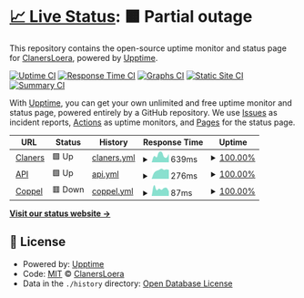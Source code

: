 # [📈 Live Status](https://ClanersLoera.github.io/monit): <!--live status--> **🟧 Partial outage**

This repository contains the open-source uptime monitor and status page for [ClanersLoera](https://ClanersLoera.github.io/monit), powered by [Upptime](https://github.com/upptime/upptime).

[![Uptime CI](https://github.com/ClanersLoera/monit/workflows/Uptime%20CI/badge.svg)](https://github.com/ClanersLoera/monit/actions?query=workflow%3A%22Uptime+CI%22)
[![Response Time CI](https://github.com/ClanersLoera/monit/workflows/Response%20Time%20CI/badge.svg)](https://github.com/ClanersLoera/monit/actions?query=workflow%3A%22Response+Time+CI%22)
[![Graphs CI](https://github.com/ClanersLoera/monit/workflows/Graphs%20CI/badge.svg)](https://github.com/ClanersLoera/monit/actions?query=workflow%3A%22Graphs+CI%22)
[![Static Site CI](https://github.com/ClanersLoera/monit/workflows/Static%20Site%20CI/badge.svg)](https://github.com/ClanersLoera/monit/actions?query=workflow%3A%22Static+Site+CI%22)
[![Summary CI](https://github.com/ClanersLoera/monit/workflows/Summary%20CI/badge.svg)](https://github.com/ClanersLoera/monit/actions?query=workflow%3A%22Summary+CI%22)

With [Upptime](https://upptime.js.org), you can get your own unlimited and free uptime monitor and status page, powered entirely by a GitHub repository. We use [Issues](https://github.com/ClanersLoera/monit/issues) as incident reports, [Actions](https://github.com/ClanersLoera/monit/actions) as uptime monitors, and [Pages](https://ClanersLoera.github.io/monit) for the status page.

<!--start: status pages-->
<!-- This summary is generated by Upptime (https://github.com/upptime/upptime) -->
<!-- Do not edit this manually, your changes will be overwritten -->
<!-- prettier-ignore -->
| URL | Status | History | Response Time | Uptime |
| --- | ------ | ------- | ------------- | ------ |
| <img alt="" src="https://favicons.githubusercontent.com/null" height="13"> [Claners](www.claners.com) | 🟩 Up | [claners.yml](https://github.com/ClanersLoera/monit/commits/HEAD/history/claners.yml) | <details><summary><img alt="Response time graph" src="./graphs/claners/response-time-week.png" height="20"> 639ms</summary><br><a href="https://clanersloera.github.io/monit//history/claners"><img alt="Response time 613" src="https://img.shields.io/endpoint?url=https%3A%2F%2Fraw.githubusercontent.com%2FClanersLoera%2Fmonit%2FHEAD%2Fapi%2Fclaners%2Fresponse-time.json"></a><br><a href="https://clanersloera.github.io/monit//history/claners"><img alt="24-hour response time 697" src="https://img.shields.io/endpoint?url=https%3A%2F%2Fraw.githubusercontent.com%2FClanersLoera%2Fmonit%2FHEAD%2Fapi%2Fclaners%2Fresponse-time-day.json"></a><br><a href="https://clanersloera.github.io/monit//history/claners"><img alt="7-day response time 639" src="https://img.shields.io/endpoint?url=https%3A%2F%2Fraw.githubusercontent.com%2FClanersLoera%2Fmonit%2FHEAD%2Fapi%2Fclaners%2Fresponse-time-week.json"></a><br><a href="https://clanersloera.github.io/monit//history/claners"><img alt="30-day response time 613" src="https://img.shields.io/endpoint?url=https%3A%2F%2Fraw.githubusercontent.com%2FClanersLoera%2Fmonit%2FHEAD%2Fapi%2Fclaners%2Fresponse-time-month.json"></a><br><a href="https://clanersloera.github.io/monit//history/claners"><img alt="1-year response time 613" src="https://img.shields.io/endpoint?url=https%3A%2F%2Fraw.githubusercontent.com%2FClanersLoera%2Fmonit%2FHEAD%2Fapi%2Fclaners%2Fresponse-time-year.json"></a></details> | <details><summary><a href="https://clanersloera.github.io/monit//history/claners">100.00%</a></summary><a href="https://clanersloera.github.io/monit//history/claners"><img alt="All-time uptime 100.00%" src="https://img.shields.io/endpoint?url=https%3A%2F%2Fraw.githubusercontent.com%2FClanersLoera%2Fmonit%2FHEAD%2Fapi%2Fclaners%2Fuptime.json"></a><br><a href="https://clanersloera.github.io/monit//history/claners"><img alt="24-hour uptime 100.00%" src="https://img.shields.io/endpoint?url=https%3A%2F%2Fraw.githubusercontent.com%2FClanersLoera%2Fmonit%2FHEAD%2Fapi%2Fclaners%2Fuptime-day.json"></a><br><a href="https://clanersloera.github.io/monit//history/claners"><img alt="7-day uptime 100.00%" src="https://img.shields.io/endpoint?url=https%3A%2F%2Fraw.githubusercontent.com%2FClanersLoera%2Fmonit%2FHEAD%2Fapi%2Fclaners%2Fuptime-week.json"></a><br><a href="https://clanersloera.github.io/monit//history/claners"><img alt="30-day uptime 100.00%" src="https://img.shields.io/endpoint?url=https%3A%2F%2Fraw.githubusercontent.com%2FClanersLoera%2Fmonit%2FHEAD%2Fapi%2Fclaners%2Fuptime-month.json"></a><br><a href="https://clanersloera.github.io/monit//history/claners"><img alt="1-year uptime 100.00%" src="https://img.shields.io/endpoint?url=https%3A%2F%2Fraw.githubusercontent.com%2FClanersLoera%2Fmonit%2FHEAD%2Fapi%2Fclaners%2Fuptime-year.json"></a></details>
| <img alt="" src="https://favicons.githubusercontent.com/null" height="13"> [API](api.claners.com) | 🟩 Up | [api.yml](https://github.com/ClanersLoera/monit/commits/HEAD/history/api.yml) | <details><summary><img alt="Response time graph" src="./graphs/api/response-time-week.png" height="20"> 276ms</summary><br><a href="https://clanersloera.github.io/monit//history/api"><img alt="Response time 247" src="https://img.shields.io/endpoint?url=https%3A%2F%2Fraw.githubusercontent.com%2FClanersLoera%2Fmonit%2FHEAD%2Fapi%2Fapi%2Fresponse-time.json"></a><br><a href="https://clanersloera.github.io/monit//history/api"><img alt="24-hour response time 276" src="https://img.shields.io/endpoint?url=https%3A%2F%2Fraw.githubusercontent.com%2FClanersLoera%2Fmonit%2FHEAD%2Fapi%2Fapi%2Fresponse-time-day.json"></a><br><a href="https://clanersloera.github.io/monit//history/api"><img alt="7-day response time 276" src="https://img.shields.io/endpoint?url=https%3A%2F%2Fraw.githubusercontent.com%2FClanersLoera%2Fmonit%2FHEAD%2Fapi%2Fapi%2Fresponse-time-week.json"></a><br><a href="https://clanersloera.github.io/monit//history/api"><img alt="30-day response time 247" src="https://img.shields.io/endpoint?url=https%3A%2F%2Fraw.githubusercontent.com%2FClanersLoera%2Fmonit%2FHEAD%2Fapi%2Fapi%2Fresponse-time-month.json"></a><br><a href="https://clanersloera.github.io/monit//history/api"><img alt="1-year response time 247" src="https://img.shields.io/endpoint?url=https%3A%2F%2Fraw.githubusercontent.com%2FClanersLoera%2Fmonit%2FHEAD%2Fapi%2Fapi%2Fresponse-time-year.json"></a></details> | <details><summary><a href="https://clanersloera.github.io/monit//history/api">100.00%</a></summary><a href="https://clanersloera.github.io/monit//history/api"><img alt="All-time uptime 100.00%" src="https://img.shields.io/endpoint?url=https%3A%2F%2Fraw.githubusercontent.com%2FClanersLoera%2Fmonit%2FHEAD%2Fapi%2Fapi%2Fuptime.json"></a><br><a href="https://clanersloera.github.io/monit//history/api"><img alt="24-hour uptime 100.00%" src="https://img.shields.io/endpoint?url=https%3A%2F%2Fraw.githubusercontent.com%2FClanersLoera%2Fmonit%2FHEAD%2Fapi%2Fapi%2Fuptime-day.json"></a><br><a href="https://clanersloera.github.io/monit//history/api"><img alt="7-day uptime 100.00%" src="https://img.shields.io/endpoint?url=https%3A%2F%2Fraw.githubusercontent.com%2FClanersLoera%2Fmonit%2FHEAD%2Fapi%2Fapi%2Fuptime-week.json"></a><br><a href="https://clanersloera.github.io/monit//history/api"><img alt="30-day uptime 100.00%" src="https://img.shields.io/endpoint?url=https%3A%2F%2Fraw.githubusercontent.com%2FClanersLoera%2Fmonit%2FHEAD%2Fapi%2Fapi%2Fuptime-month.json"></a><br><a href="https://clanersloera.github.io/monit//history/api"><img alt="1-year uptime 100.00%" src="https://img.shields.io/endpoint?url=https%3A%2F%2Fraw.githubusercontent.com%2FClanersLoera%2Fmonit%2FHEAD%2Fapi%2Fapi%2Fuptime-year.json"></a></details>
| <img alt="" src="https://favicons.githubusercontent.com/www.coppeldigital.com" height="13"> [Coppel](https://www.coppeldigital.com) | 🟥 Down | [coppel.yml](https://github.com/ClanersLoera/monit/commits/HEAD/history/coppel.yml) | <details><summary><img alt="Response time graph" src="./graphs/coppel/response-time-week.png" height="20"> 87ms</summary><br><a href="https://clanersloera.github.io/monit//history/coppel"><img alt="Response time 92" src="https://img.shields.io/endpoint?url=https%3A%2F%2Fraw.githubusercontent.com%2FClanersLoera%2Fmonit%2FHEAD%2Fapi%2Fcoppel%2Fresponse-time.json"></a><br><a href="https://clanersloera.github.io/monit//history/coppel"><img alt="24-hour response time 63" src="https://img.shields.io/endpoint?url=https%3A%2F%2Fraw.githubusercontent.com%2FClanersLoera%2Fmonit%2FHEAD%2Fapi%2Fcoppel%2Fresponse-time-day.json"></a><br><a href="https://clanersloera.github.io/monit//history/coppel"><img alt="7-day response time 87" src="https://img.shields.io/endpoint?url=https%3A%2F%2Fraw.githubusercontent.com%2FClanersLoera%2Fmonit%2FHEAD%2Fapi%2Fcoppel%2Fresponse-time-week.json"></a><br><a href="https://clanersloera.github.io/monit//history/coppel"><img alt="30-day response time 92" src="https://img.shields.io/endpoint?url=https%3A%2F%2Fraw.githubusercontent.com%2FClanersLoera%2Fmonit%2FHEAD%2Fapi%2Fcoppel%2Fresponse-time-month.json"></a><br><a href="https://clanersloera.github.io/monit//history/coppel"><img alt="1-year response time 92" src="https://img.shields.io/endpoint?url=https%3A%2F%2Fraw.githubusercontent.com%2FClanersLoera%2Fmonit%2FHEAD%2Fapi%2Fcoppel%2Fresponse-time-year.json"></a></details> | <details><summary><a href="https://clanersloera.github.io/monit//history/coppel">100.00%</a></summary><a href="https://clanersloera.github.io/monit//history/coppel"><img alt="All-time uptime 99.94%" src="https://img.shields.io/endpoint?url=https%3A%2F%2Fraw.githubusercontent.com%2FClanersLoera%2Fmonit%2FHEAD%2Fapi%2Fcoppel%2Fuptime.json"></a><br><a href="https://clanersloera.github.io/monit//history/coppel"><img alt="24-hour uptime 100.00%" src="https://img.shields.io/endpoint?url=https%3A%2F%2Fraw.githubusercontent.com%2FClanersLoera%2Fmonit%2FHEAD%2Fapi%2Fcoppel%2Fuptime-day.json"></a><br><a href="https://clanersloera.github.io/monit//history/coppel"><img alt="7-day uptime 100.00%" src="https://img.shields.io/endpoint?url=https%3A%2F%2Fraw.githubusercontent.com%2FClanersLoera%2Fmonit%2FHEAD%2Fapi%2Fcoppel%2Fuptime-week.json"></a><br><a href="https://clanersloera.github.io/monit//history/coppel"><img alt="30-day uptime 99.94%" src="https://img.shields.io/endpoint?url=https%3A%2F%2Fraw.githubusercontent.com%2FClanersLoera%2Fmonit%2FHEAD%2Fapi%2Fcoppel%2Fuptime-month.json"></a><br><a href="https://clanersloera.github.io/monit//history/coppel"><img alt="1-year uptime 99.94%" src="https://img.shields.io/endpoint?url=https%3A%2F%2Fraw.githubusercontent.com%2FClanersLoera%2Fmonit%2FHEAD%2Fapi%2Fcoppel%2Fuptime-year.json"></a></details>

<!--end: status pages-->

[**Visit our status website →**](https://ClanersLoera.github.io/monit)

## 📄 License

- Powered by: [Upptime](https://github.com/upptime/upptime)
- Code: [MIT](./LICENSE) © [ClanersLoera](https://ClanersLoera.github.io/monit)
- Data in the `./history` directory: [Open Database License](https://opendatacommons.org/licenses/odbl/1-0/)
